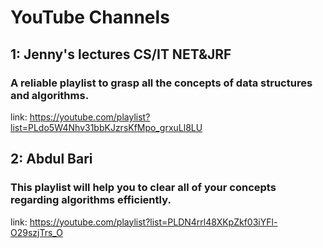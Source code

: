 # YouTube Channels

## 1: Jenny's lectures CS/IT NET&JRF
### A reliable playlist to grasp all the concepts of data structures and algorithms.
link: https://youtube.com/playlist?list=PLdo5W4Nhv31bbKJzrsKfMpo_grxuLl8LU

## 2: Abdul Bari 
### This playlist will help you to clear all of your concepts regarding algorithms efficiently.
link: https://youtube.com/playlist?list=PLDN4rrl48XKpZkf03iYFl-O29szjTrs_O


